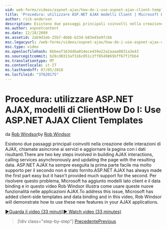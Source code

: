 ```yaml
---
uid: web-forms/videos/aspnet-ajax/how-do-i-use-aspnet-ajax-client-templates
title: 'Procedura: utilizzare ASP.NET AJAX modelli Client | Microsoft Docs'
author: rick-anderson
description: Esistono due passaggi principali coinvolti nella creazione delle interazioni di AJAX, chiamate asincrone ai servizi e aggiornare la pagina con i dati risultanti. H di ASP.NET AJAX...
ms.author: aspnetcontent
ms.date: 12/18/2009
ms.assetid: 2ab9d1eb-25b7-4bb6-b334-b83e45e9fcbb
msc.legacyurl: /web-forms/videos/aspnet-ajax/how-do-i-use-aspnet-ajax-client-templates
msc.type: video
ms.openlocfilehash: 6bbeaf163ddba014ece439e22a2aaae0831a3e43
ms.sourcegitcommit: b28cd0313af316c051c2ff8549865bff67f2fbb4
ms.translationtype: MT
ms.contentlocale: it-IT
ms.lasthandoff: 07/05/2018
ms.locfileid: "37820175"
---
```

<a name="how-do-i-use-aspnet-ajax-client-templates"></a><span data-ttu-id="dd2ab-104">Procedura: utilizzare ASP.NET AJAX, modelli di Client</span><span class="sxs-lookup"><span data-stu-id="dd2ab-104">How Do I: Use ASP.NET AJAX Client Templates</span></span>
====================
<span data-ttu-id="dd2ab-105">da [Rob Windsor](https://twitter.com/robwindsor)</span><span class="sxs-lookup"><span data-stu-id="dd2ab-105">by [Rob Windsor](https://twitter.com/robwindsor)</span></span>

<span data-ttu-id="dd2ab-106">Esistono due passaggi principali coinvolti nella creazione delle interazioni di AJAX, chiamate asincrone ai servizi e aggiornare la pagina con i dati risultanti.</span><span class="sxs-lookup"><span data-stu-id="dd2ab-106">There are two key steps involved in building AJAX interactions, calling services asynchronously and updating the page with the resulting data.</span></span> <span data-ttu-id="dd2ab-107">ASP.NET AJAX ha sempre eseguita la prima parte facile ma molto supporto per il secondo non è stato fornito.</span><span class="sxs-lookup"><span data-stu-id="dd2ab-107">ASP.NET AJAX has always made the first part easy but it hasn't provided much support for the second.</span></span> <span data-ttu-id="dd2ab-108">Per risolvere questo problema, Microsoft ha aggiunto modelli lato client e il data binding e in questo video Rob Windsor illustra come usare queste nuove funzionalità nelle applicazioni AJAX.</span><span class="sxs-lookup"><span data-stu-id="dd2ab-108">To address this issue, Microsoft has added client-side templates and data binding and in this video, Rob Windsor will demonstrate how to use these new features in your AJAX applications.</span></span>

[<span data-ttu-id="dd2ab-109">&#9654;Guarda il video (33 minuti)</span><span class="sxs-lookup"><span data-stu-id="dd2ab-109">&#9654; Watch video (33 minutes)</span></span>](https://channel9.msdn.com/Blogs/ASP-NET-Site-Videos/how-do-i-use-aspnet-ajax-client-templates)

> [!div class="step-by-step"]
> [<span data-ttu-id="dd2ab-110">Precedente</span><span class="sxs-lookup"><span data-stu-id="dd2ab-110">Previous</span></span>](how-do-i-customize-error-handling-for-the-aspnet-ajax-updatepanel.md)
